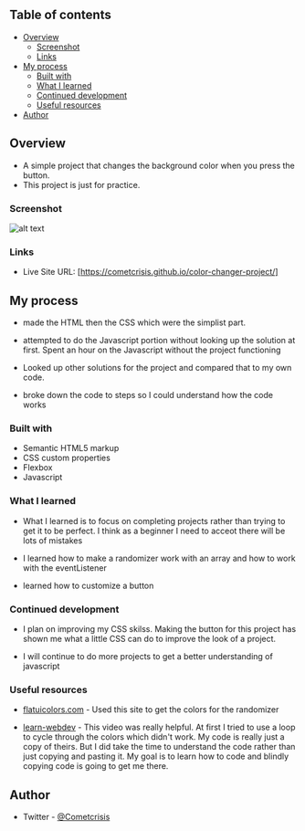 ## Table of contents

- [Overview](#overview)
  - [Screenshot](#screenshot)
  - [Links](#links)
- [My process](#my-process)
  - [Built with](#built-with)
  - [What I learned](#what-i-learned)
  - [Continued development](#continued-development)
  - [Useful resources](#useful-resources)
- [Author](#author)

## Overview

- A simple project that changes the background color when you press the button.
- This project is just for practice.

### Screenshot

![alt text](https://github.com/cometcrisis/color-changer-project/image/Screenshot%20Color%20Changer.jpg)

### Links

- Live Site URL: [https://cometcrisis.github.io/color-changer-project/]

## My process

- made the HTML then the CSS which were the simplist part.

- attempted to do the Javascript portion without looking up the solution at first. Spent an hour on the Javascript without the project functioning

- Looked up other solutions for the project and compared that to my own code.

- broke down the code to steps so I could understand how the code works

### Built with

- Semantic HTML5 markup
- CSS custom properties
- Flexbox
- Javascript

### What I learned

- What I learned is to focus on completing projects rather than trying to get it to be perfect. I think as a beginner I need to acceot there will be lots of mistakes

- I learned how to make a randomizer work with an array and how to work with the eventListener

- learned how to customize a button

### Continued development

- I plan on improving my CSS skilss. Making the button for this project has shown me what a little CSS can do to improve the look of a project.

- I will continue to do more projects to get a better understanding of javascript

### Useful resources

- [flatuicolors.com](https://flatuicolors.com/) - Used this site to get the colors for the randomizer

- [learn-webdev](https://www.youtube.com/watch?v=jznWWxPZkvQ&t=14s) - This video was really helpful. At first I tried to use a loop to cycle through the colors which didn't work. My code is really just a copy of theirs. But I did take the time to understand the code rather than just copying and pasting it. My goal is to learn how to code and blindly copying code is going to get me there.

## Author

- Twitter - [@Cometcrisis](https://twitter.com/Cometcrisis)
